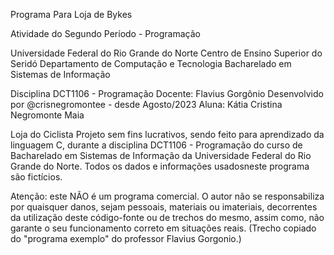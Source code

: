 Programa Para Loja de Bykes

Atividade do Segundo Período - Programação

Universidade Federal do Rio Grande do Norte
Centro de Ensino Superior do Seridó
Departamento de Computação e Tecnologia
Bacharelado em Sistemas de Informação

Disciplina DCT1106 - Programação
Docente: Flavius Gorgônio
Desenvolvido por @crisnegromontee - desde Agosto/2023
Aluna: Kátia Cristina Negromonte Maia

Loja do Ciclista
Projeto sem fins lucrativos, sendo feito para aprendizado da linguagem C, durante a disciplina DCT1106 - Programação do curso de Bacharelado em Sistemas de Informação da Universidade Federal do Rio Grande do Norte. Todos os dados e informações usados ​​neste programa são fictícios.

Atenção: este NÃO é um programa comercial. O autor não se responsabiliza por quaisquer danos, sejam pessoais, materiais ou imateriais, decorrentes da utilização deste código-fonte ou de trechos do mesmo, assim como, não garante o seu funcionamento correto em situações reais.
(Trecho copiado do "programa exemplo" do professor Flavius Gorgonio.)
